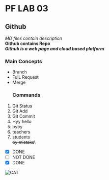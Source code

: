 # PF LAB 03
## Github
*MD files contain description*\
**Github contains Repo**\
***Github is a web page and cloud based platform***
### Main Concepts
* Branch
* FulL Request
* Merge
  ### Commands
1. Git Status
2. Git Add
3. Git Commit
4. Hyy hello
5. byby
6. teachers
7. students\
 ~~by mistake~~\
- [X] DONE
- [ ] NOT DONE
- [X] DONE 

![CAT](https://i.pinimg.com/736x/89/55/a8/8955a8125538adaf608aa4c8f29b42ee.jpg)
